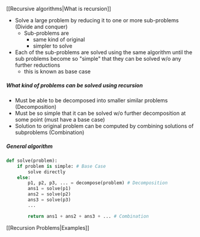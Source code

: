 [[Recursive algorithms|What is recursion]]

- Solve a large problem by reducing it to one or more sub-problems (Divide and conquer)
	- Sub-problems are
		- same kind of original
		- simpler to solve
- Each of the sub-problems are solved using the same algorithm until the sub problems become so "simple" that they can be solved w/o any further reductions
	- this is known as base case

##### What kind of problems can be solved using recursion
- Must be able to be decomposed into smaller similar problems (Decomposition)
- Must be so simple that it can be solved w/o further decomposition at some point (must have a base case)
- Solution to original problem can be computed by combining solutions of subproblems (Combination)

##### General algorithm
```python
def solve(problem):
	if problem is simple: # Base Case
		solve directly
	else:
		p1, p2, p3, ... = decompose(problem) # Decomposition
		ans1 = solve(p1)
		ans2 = solve(p2)
		ans3 = solve(p3)
		...

		return ans1 + ans2 + ans3 + ... # Combination
```

[[Recursion Problems|Examples]]
